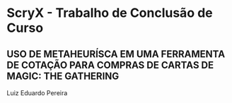 # ScryX - Trabalho de Conclusão de Curso

## USO DE METAHEURÍSCA EM UMA FERRAMENTA DE COTAÇÃO PARA COMPRAS DE CARTAS DE MAGIC: THE GATHERING

Luiz Eduardo Pereira